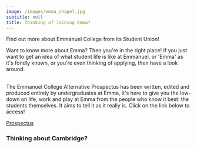 ```yaml
---
image: /images/emma_chapel.jpg
subtitle: null
title: Thinking of Joining Emma?
---
```


Find out more about Emmanuel College from its Student Union!

Want to know more about Emma? Then you're in the right place! If you just want to get an idea of what student life is like at Emmanuel, or 'Emma' as it's fondly known, or you're even thinking of applying, then have a look around.<br/><br/>

The Emmanuel College Alternative Prospectus has been written, edited and produced entirely by undergraduates at Emma, it's here to give you the low-down on life, work and play at Emma from the people who know it best: the students themselves. It aims to tell it as it really is. Click on the link below to access!

[Prospectus](https://www.emma.cam.ac.uk/publications/Emma_Alt_Prospectus.pdf)

### Thinking about Cambridge?